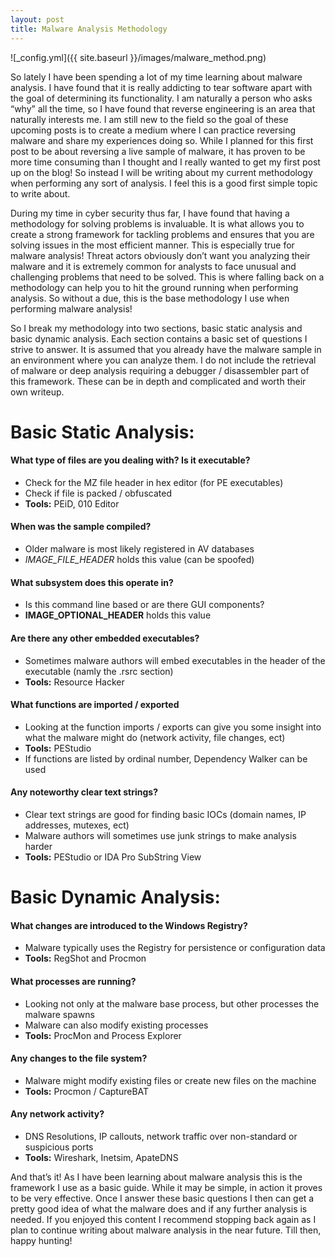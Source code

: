 ```yaml
---
layout: post
title: Malware Analysis Methodology
---
```


![_config.yml]({{ site.baseurl }}/images/malware_method.png)

So lately I have been spending a lot of my time learning about malware analysis. I have found that it is really addicting to tear software apart with the goal of determining its functionality. I am naturally a person who asks “why” all the time, so I have found that reverse engineering is an area that naturally interests me. I am still new to the field so the goal of these upcoming posts is to create a medium where I can practice reversing malware and share my experiences doing so. While I planned for this first post to be about reversing a live sample of malware, it has proven to be more time consuming than I thought and I really wanted to get my first post up on the blog! So instead I will be writing about my current methodology when performing any sort of analysis. I feel this is a good first simple topic to write about. 

During my time in cyber security thus far, I have found that having a methodology for solving problems is invaluable. It is what allows you to create a strong framework for tackling problems and ensures that you are solving issues in the most efficient manner. This is especially true for malware analysis! Threat actors obviously don’t want you analyzing their malware and it is extremely common for analysts to face unusual and challenging problems that need to be solved. This is where falling back on a methodology can help you to hit the ground running when performing analysis. So without a due, this is the base methodology I use when performing malware analysis!

So I break my methodology into two sections, basic static analysis and basic dynamic analysis. Each section contains a basic set of questions I strive to answer. It is assumed that you already have the malware sample  in an environment where you can analyze them. I do not include the retrieval of malware or deep analysis requiring a debugger / disassembler part of this framework. These can be in depth and complicated and worth their own writeup. 

# Basic Static Analysis:

#### What type of files are you dealing with? Is it executable?

  * Check for the MZ file header in hex editor (for PE executables)
  * Check if file is packed / obfuscated
  * __Tools:__ PEiD, 010 Editor

#### When was the sample compiled?

  * Older malware is most likely registered in AV databases
  * *IMAGE_FILE_HEADER* holds this value (can be spoofed)

#### What subsystem does this operate in? 

  * Is this command line based or are there GUI components? 
  * **IMAGE_OPTIONAL_HEADER** holds this value

#### Are there any other embedded executables? 

  * Sometimes malware authors will embed executables in the header of the executable (namly the .rsrc section)
  * __Tools:__ Resource Hacker 

#### What functions are imported / exported 

  * Looking at the function imports / exports can give you some insight into what the malware might do (network activity, file changes, ect)
  * __Tools:__ PEStudio 
  * If functions are listed by ordinal number, Dependency Walker can be used

#### Any noteworthy clear text strings? 

  * Clear text strings are good for finding basic IOCs (domain names, IP addresses, mutexes, ect)
  * Malware authors will sometimes use junk strings to make analysis harder
  * __Tools:__ PEStudio or IDA Pro SubString View 

# Basic Dynamic Analysis:

#### What changes are introduced to the Windows Registry? 

  * Malware typically uses the Registry for persistence or configuration data
  * __Tools:__ RegShot and Procmon 

#### What processes are running? 

  * Looking not only at the malware base process, but other processes the malware spawns
  * Malware can also modify existing processes
  * __Tools:__ ProcMon and Process Explorer

#### Any changes to the file system?

  * Malware might modify existing files or create new files on the machine
  * __Tools:__ Procmon / CaptureBAT

#### Any network activity? 

  * DNS Resolutions, IP callouts, network traffic over non-standard or suspicious ports
  * __Tools:__ Wireshark, Inetsim, ApateDNS

And that’s it! As I have been learning about malware analysis this is the framework I use as a basic guide. While it may be simple, in action it proves to be very effective. Once I answer these basic questions I then can get a pretty good idea of what the malware does and if any further analysis is needed. If you enjoyed this content I recommend stopping back again as I plan to continue writing about malware analysis in the near future. Till then, happy hunting! 





